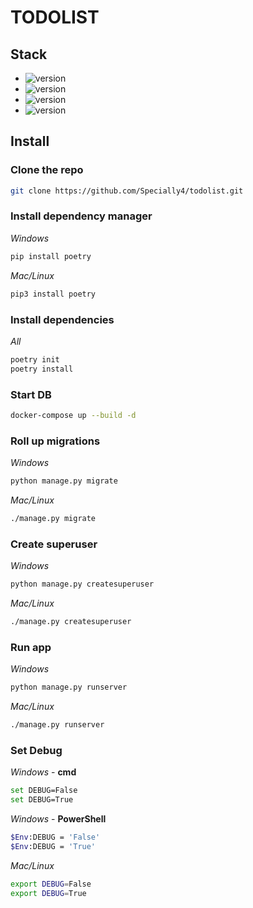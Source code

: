 # TODOLIST

## Stack

* ![version](https://img.shields.io/badge/Poetry-v1.2.2-informational/?style=for-the-badge&logo=Poetry)
* ![version](https://img.shields.io/badge/Python-v3.10.6-informational/?style=for-the-badge&logo=Python)
* ![version](https://img.shields.io/badge/Django-v4.1.3-informational/?style=for-the-badge&logo=Django)
* ![version](https://img.shields.io/badge/Postgresql-v15.0-informational/?style=for-the-badge&logo=Postgresql)

## Install

### Clone the repo

```sh
git clone https://github.com/Specially4/todolist.git
```

### Install dependency manager

_Windows_

```sh
pip install poetry
```

_Mac/Linux_

```sh
pip3 install poetry
```

### Install dependencies

_All_

```sh
poetry init
poetry install
```

### Start DB

```sh
docker-compose up --build -d
```

### Roll up migrations

_Windows_

```sh
python manage.py migrate
```

_Mac/Linux_

```sh
./manage.py migrate
```

### Create superuser

_Windows_

```sh
python manage.py createsuperuser
```

_Mac/Linux_

```sh
./manage.py createsuperuser
```

### Run app

_Windows_

```sh
python manage.py runserver
```

_Mac/Linux_

```sh
./manage.py runserver
```

### Set Debug

_Windows_ - __cmd__

```sh
set DEBUG=False
set DEBUG=True
```

_Windows_ - __PowerShell__

```sh
$Env:DEBUG = 'False'
$Env:DEBUG = 'True'
```

_Mac/Linux_

```sh
export DEBUG=False
export DEBUG=True
```
